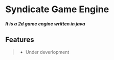 # Syndicate Game Engine
##### It is a 2d game engine written in java

## Features
>- Under deverlopment
